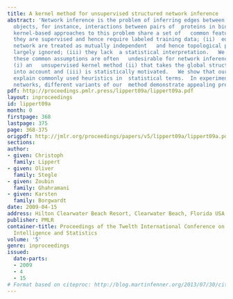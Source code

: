 ```yaml
---
title: A kernel method for unsupervised structured network inference
abstract: 'Network inference is the problem of inferring edges between a set of  real-world
  objects, for instance, interactions between pairs of  proteins in bioinformatics.   Current
  kernel-based approaches to this problem share a set of   common features:   (i)
  they are supervised and hence require labeled training data; (ii)  edges in the
  network are treated as mutually independent   and hence topological properties are
  largely ignored; (iii) they lack  a statistical interpretation.   We argue that
  these common assumptions are often   undesirable for network inference, and propose
  (i) an   unsupervised kernel method (ii) that takes the global structure of the   network
  into account and (iii) is statistically motivated.   We show that our approach can
  explain commonly used heuristics in  statistical terms.  In experiments on social
  networks, different variants of our  method demonstrate appealing predictive performance.'
pdf: http://proceedings.pmlr.press/lippert09a/lippert09a.pdf
layout: inproceedings
id: lippert09a
month: 0
firstpage: 368
lastpage: 375
page: 368-375
origpdf: http://jmlr.org/proceedings/papers/v5/lippert09a/lippert09a.pdf
sections: 
author:
- given: Christoph
  family: Lippert
- given: Oliver
  family: Stegle
- given: Zoubin
  family: Ghahramani
- given: Karsten
  family: Borgwardt
date: 2009-04-15
address: Hilton Clearwater Beach Resort, Clearwater Beach, Florida USA
publisher: PMLR
container-title: Proceedings of the Twelth International Conference on Artificial
  Intelligence and Statistics
volume: '5'
genre: inproceedings
issued:
  date-parts:
  - 2009
  - 4
  - 15
# Format based on citeproc: http://blog.martinfenner.org/2013/07/30/citeproc-yaml-for-bibliographies/
---
```

